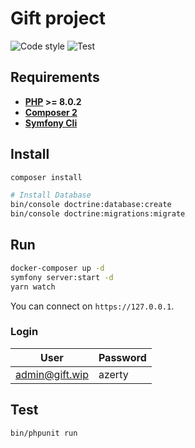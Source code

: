 # Gift project

![Code style](https://github.com/laupiFrpar/gift/workflows/Code%20style/badge.svg)
![Test](https://github.com/laupiFrpar/gift/workflows/Test/badge.svg)

## Requirements

* **[PHP](https://php.net) >= 8.0.2**
* **[Composer 2](https://getcomposer.org/)**
* **[Symfony Cli](https://symfony.com/download)**

## Install

```sh
composer install

# Install Database
bin/console doctrine:database:create
bin/console doctrine:migrations:migrate
```

## Run

```sh
docker-composer up -d
symfony server:start -d
yarn watch
```

You can connect on `https://127.0.0.1`.

### Login

| User           | Password |
| -------------- | -------- |
| admin@gift.wip | azerty   |

## Test

```sh
bin/phpunit run
```
